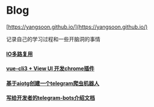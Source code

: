 # Blog

[https://yangsoon.github.io/](https://yangsoon.github.io/)

记录自己的学习过程和一些开脑洞的事情

#### [IO多路复用](https://github.com/yangsoon/yangsoon.github.io/issues/34)
#### [vue-cli3 + View UI 开发chrome插件](https://github.com/yangsoon/yangsoon.github.io/issues/33)
#### [基于aiotg创建一个telegram爬虫机器人](https://github.com/yangsoon/yangsoon.github.io/issues/23)
#### [写给开发者的telegram-bots介绍文档](https://github.com/yangsoon/yangsoon.github.io/issues/21)
